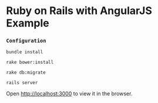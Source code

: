 # Ruby on Rails with AngularJS Example

### `Configuration`
`bundle install`

`rake bower:install`

`rake db:migrate`

`rails server`

Open [http://localhost:3000](http://localhost:3000) to view it in the browser.
